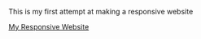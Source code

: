 This is my first attempt at making a responsive website

[My Responsive Website](https://paul-surf.github.io/responsive.github.io/)
